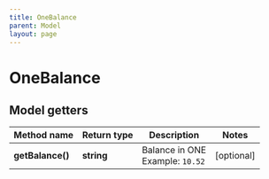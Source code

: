 ```yaml
---
title: OneBalance
parent: Model
layout: page
---
```


# OneBalance

## Model getters

Method name | Return type | Description | Notes
------------ | ------------- | ------------- | -------------
**getBalance()** | **string** | Balance in ONE <br>Example: `10.52` | [optional]

